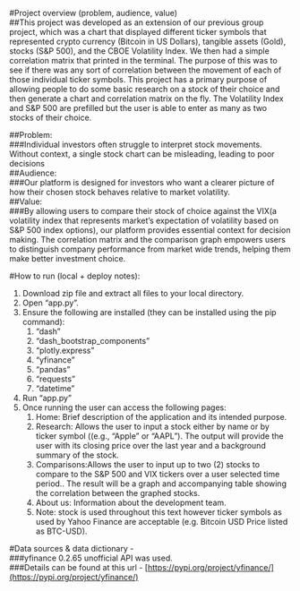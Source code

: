 \#Project overview (problem, audience, value)  
\#\#This project was developed as an extension of our previous group project, which was a chart that displayed different ticker symbols that represented crypto currency (Bitcoin in US Dollars), tangible assets (Gold), stocks (S\&P 500), and the CBOE Volatility Index.  We then had a simple correlation matrix that printed in the terminal.  The purpose of this was to see if there was any sort of correlation between the movement of each of those individual ticker symbols.  This project has a primary purpose of allowing people to do some basic research on a stock of their choice and then generate a chart and correlation matrix on the fly.  The Volatility Index and S\&P 500 are prefilled but the user is able to enter as many as two stocks of their choice.  

\#\#Problem:  
\#\#\#Individual investors often struggle to interpret stock movements. Without context, a single stock chart can be misleading, leading to poor decisions  
\#\#Audience:  
\#\#\#Our platform is designed for investors who want a clearer picture of how their chosen stock behaves relative to market volatility.  
\#\#Value:  
\#\#\#By allowing users to compare their stock of choice against the VIX(a volatility index that represents market’s expectation of volatility based on S\&P 500 index options), our platform provides essential context for decision making. The correlation matrix and the comparison graph empowers users to distinguish company performance from market wide trends, helping them make better investment choice. 

\#How to run (local \+ deploy notes):

1. Download zip file and extract all files to your local directory.  
2. Open “app.py”.  
3. Ensure the following are installed (they can be installed using the pip command):  
   1. “dash”  
   2. “dash\_bootstrap\_components”  
   3. “plotly.express”  
   4. “yfinance”  
   5. “pandas”  
   6. “requests”  
   7. “datetime”  
4. Run “app.py”  
5. Once running the user can access the following pages:  
   1. Home: Brief description of the application and its intended purpose.  
   2. Research: Allows the user to input a stock either by name or by ticker symbol ((e.g., “Apple” or “AAPL”). The output will provide the user with its closing price over the last year and a background summary of the stock.  
   3. Comparisons:Allows the user to input up to two (2) stocks to compare to the S\&P 500 and VIX tickers over a user selected time period.. The result will be a graph and accompanying table showing the correlation between the graphed stocks.  
   4.  About us: Information about the development team.  
   5. Note: stock is used throughout this text however ticker symbols as used by Yahoo Finance are acceptable (e.g. Bitcoin USD Price listed as BTC-USD).  
      

\#Data sources & data dictionary \-   
\#\#\#yfinance 0.2.65 unofficial API was used.    
\#\#\#Details can be found at this url \- [https://pypi.org/project/yfinance/](https://pypi.org/project/yfinance/)


